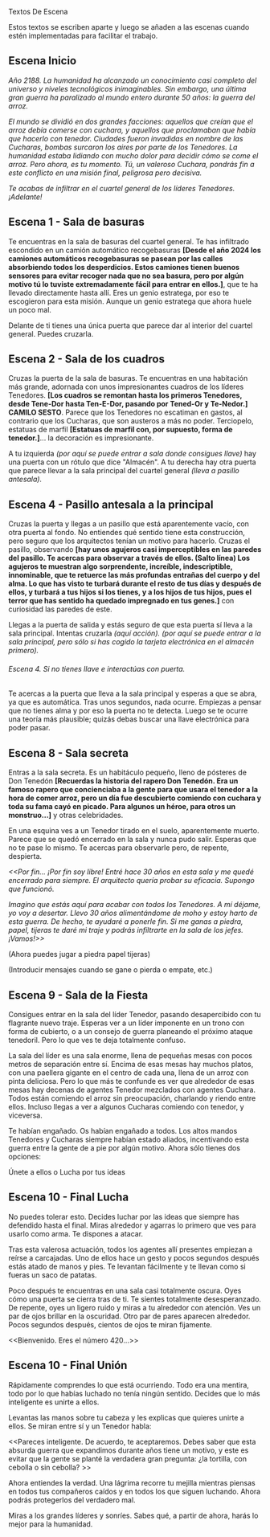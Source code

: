 Textos De Escena

Estos textos se escriben aparte y luego se añaden a las escenas cuando estén implementadas para facilitar el trabajo.



## Escena Inicio

*Año 2188. La humanidad ha alcanzado un conocimiento casi completo del universo y niveles tecnológicos inimaginables. Sin embargo, una última gran guerra ha paralizado al mundo entero durante 50 años: la guerra del arroz.*

*El mundo se dividió en dos grandes facciones: aquellos que creían que el arroz debía comerse con cuchara, y aquellos que proclamaban que había que hacerlo con tenedor. Ciudades fueron invadidas en nombre de las Cucharas, bombas surcaron los aires por parte de los Tenedores. La humanidad estaba lidiando con mucho dolor para decidir cómo se come el arroz. Pero ahora, es tu momento. Tú, un valeroso Cuchara, pondrás fin a este conflicto en una misión final, peligrosa pero decisiva.*

*Te acabas de infiltrar en el cuartel general de los líderes Tenedores. ¡Adelante!*



## Escena 1 - Sala de basuras

Te encuentras en la sala de basuras del cuartel general. Te has infiltrado escondido en un camión automático recogebasuras **[Desde el año 2024 los camiones automáticos recogebasuras se pasean por las calles absorbiendo todos los desperdicios. Estos camiones tienen buenos sensores para evitar recoger nada que no sea basura, pero por algún motivo tú lo tuviste extremadamente fácil para entrar en ellos.]**, que te ha llevado directamente hasta allí. Eres un genio estratega, por eso te escogieron para esta misión. Aunque un genio estratega que ahora huele un poco mal.

Delante de ti tienes una única puerta que parece dar al interior del cuartel general. Puedes cruzarla.



## Escena 2 - Sala de los cuadros

Cruzas la puerta de la sala de basuras. Te encuentras en una habitación más grande, adornada con unos impresionantes cuadros de los líderes Tenedores. **[Los cuadros se remontan hasta los primeros Tenedores, desde Tene-Dor hasta Ten-E-Dor, pasando por Tened-Or y Te-Nedor.]** **CAMILO SESTO**. Parece que los Tenedores no escatiman en gastos, al contrario que los Cucharas, que son austeros a más no poder. Terciopelo, estatuas de marfil **[Estatuas de marfil con, por supuesto, forma de tenedor.]**... la decoración es impresionante.

A tu izquierda *(por aquí se puede entrar a sala donde consigues llave)* hay una puerta con un rótulo que dice "Almacén". A tu derecha hay otra puerta que parece llevar a la sala principal del cuartel general *(lleva a pasillo antesala).*



## Escena 4 - Pasillo antesala a la principal

Cruzas la puerta y llegas a un pasillo que está aparentemente vacío, con otra puerta al fondo. No entiendes qué sentido tiene esta construcción, pero seguro que los arquitectos tenían un motivo para hacerlo. Cruzas el pasillo, observando **[hay unos agujeros casi imperceptibles en las paredes del pasillo. Te acercas para observar a través de ellos.  (Salto línea) Los agujeros te muestran algo sorprendente, increíble, indescriptible, innominable, que te retuerce las más profundas entrañas del cuerpo y del alma. Lo que has visto te turbará durante el resto de tus días y después de ellos, y turbará a tus hijos si los tienes, y a los hijos de tus hijos, pues el terror que has sentido ha quedado impregnado en tus genes.]** con curiosidad las paredes de este.

Llegas a la puerta de salida y estás seguro de que esta puerta sí lleva a la sala principal. Intentas cruzarla *(aquí acción). (por aquí se puede entrar a la sala principal, pero sólo si has cogido la tarjeta electrónica en el almacén primero).*



###### Escena 4. Si no tienes llave e interactúas con puerta.

Te acercas a la puerta que lleva a la sala principal y esperas a que se abra, ya que es automática. Tras unos segundos, nada ocurre. Empiezas a pensar que no tienes alma y por eso la puerta no te detecta. Luego se te ocurre una teoría más plausible; quizás debas buscar una llave electrónica para poder pasar.



## Escena 8 - Sala secreta

Entras a la sala secreta. Es un habitáculo pequeño, lleno de pósteres de Don Tenedón **[Recuerdas la historia del rapero Don Tenedón. Era un famoso rapero que concienciaba a la gente para que usara el tenedor a la hora de comer arroz, pero un día fue descubierto comiendo con cuchara y toda su fama cayó en picado. Para algunos un héroe, para otros un monstruo...]**  y otras celebridades.

En una esquina ves a un Tenedor tirado en el suelo, aparentemente muerto. Parece que se quedó encerrado en la sala y nunca pudo salir. Esperas que no te pase lo mismo. Te acercas para observarle pero, de repente, despierta.

*<<Por fin... ¡Por fin soy libre! Entré hace 30 años en esta sala y me quedé encerrado para siempre. El arquitecto quería probar su eficacia. Supongo que funcionó.*

*Imagino que estás aquí para acabar con todos los Tenedores. A mí déjame, yo voy a desertar. Llevo 30 años alimentándome de moho y estoy harto de esta guerra. De hecho, te ayudaré a ponerle fin. Si me ganas a piedra, papel, tijeras te daré mi traje y podrás infiltrarte en la sala de los jefes. ¡Vamos!>>*

(Ahora puedes jugar a piedra papel tijeras)

(Introducir mensajes cuando se gane o pierda o empate, etc.) 



## Escena 9 - Sala de la Fiesta

Consigues entrar en la sala del líder Tenedor, pasando desapercibido con tu flagrante nuevo traje. Esperas ver a un líder imponente en un trono con forma de cubierto, o a un consejo de guerra planeando el próximo ataque tenedoril. Pero lo que ves te deja totalmente confuso.

La sala del líder es una sala enorme, llena de pequeñas mesas con pocos metros de separación entre sí. Encima de esas mesas hay muchos platos, con una paellera gigante en el centro de cada una, llena de un arroz con pinta deliciosa. Pero lo que más te confunde es ver que alrededor de esas mesas hay decenas de agentes Tenedor mezclados con agentes Cuchara. Todos están comiendo el arroz sin preocupación, charlando y riendo entre ellos. Incluso llegas a ver a algunos Cucharas comiendo con tenedor, y viceversa.

Te habían engañado. Os habían engañado a todos. Los altos mandos Tenedores y Cucharas siempre habían estado aliados, incentivando esta guerra entre la gente de a pie por algún motivo. Ahora sólo tienes dos opciones:

Únete a ellos o Lucha por tus ideas



## Escena 10 - Final Lucha

No puedes tolerar esto. Decides luchar por las ideas que siempre has defendido hasta el final. Miras alrededor y agarras lo primero que ves para usarlo como arma. Te dispones a atacar.

Tras esta valerosa actuación, todos los agentes allí presentes empiezan a reírse a carcajadas. Uno de ellos hace un gesto y pocos segundos después estás atado de manos y pies. Te levantan fácilmente y te llevan como si fueras un saco de patatas.

Poco después te encuentras en una sala casi totalmente oscura. Oyes cómo una puerta se cierra tras de ti. Te sientes totalmente desesperanzado. De repente, oyes un ligero ruido y miras a tu alrededor con atención. Ves un par de ojos brillar en la oscuridad. Otro par de pares aparecen alrededor. Pocos segundos después, cientos de ojos te miran fijamente.

<<Bienvenido. Eres el número 420...>> 



## Escena 10 - Final Unión

Rápidamente comprendes lo que está ocurriendo. Todo era una mentira, todo por lo que habías luchado no tenía ningún sentido. Decides que lo más inteligente es unirte a ellos.

Levantas las manos sobre tu cabeza y les explicas que quieres unirte a ellos. Se miran entre sí y un Tenedor habla:

<<Pareces inteligente. De acuerdo, te aceptaremos. Debes saber que esta absurda guerra que expandimos durante años tiene un motivo, y este es evitar que la gente se planté la verdadera gran pregunta: ¿la tortilla, con cebolla o sin cebolla? >>

Ahora entiendes la verdad. Una lágrima recorre tu mejilla mientras piensas en todos tus compañeros caídos y en todos los que siguen luchando. Ahora podrás protegerlos del verdadero mal.

Miras a los grandes líderes y sonríes. Sabes qué, a partir de ahora, harás lo mejor para la humanidad. 